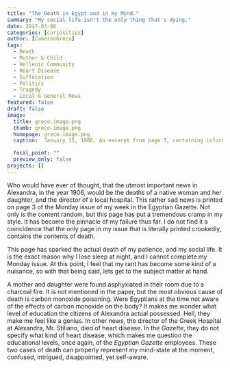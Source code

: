 ```yaml
---
title: "The Death in Egypt and in my Mind."
summary: "My social life isn't the only thing that's dying."
date: 2017-03-06
categories: [curiosities]
author: [CameronGreco]
tags:
  - Death
  - Mother & Child
  - Hellenic Community
  - Heart Disease
  - Suffocation
  - Politics
  - Tragedy
  - Local & General News
featured: false
draft: false
image:
  title: greco-image.png
  thumb: greco-image.png
  homepage: greco-image.png
  caption:  January 15, 1906, An excerpt from page 3, containing information of the deaths described in the blog.

  focal_point: ""
  preview_only: false
projects: []
---
```

Who would have ever of thought, that the utmost important news in Alexandra, in the year 1906, would be the deaths of a native woman and her daughter, and the director of a local hospital. This rather sad news is printed on page 3 of the Monday issue of my week in the Egyptian Gazette.  Not only is the content random, but this page has put a tremendous cramp in my style. It has become the pinnacle of my failure thus far. I do not find it a coincidence that the only page in my issue that is literally printed crookedly, contains the contents of death.

This page has sparked the actual death of my patience, and my social life.  It is the exact reason why I lose sleep at night, and I cannot complete my Monday issue. At this point, I feel that my rant has become some kind of a nuisance, so with that being said, lets get to the subject matter at hand.

A mother and daughter were found asphyxiated in their room due to a charcoal fire. It is not mentioned in the paper, but the most obvious cause of death is carbon monoxide poisoning. Were Egyptians at the time not aware of the effects of carbon monoxide on the body? It makes me wonder what level of education the citizens of Alexandra actual possessed. Hell, they make me feel like a genius. In other news, the director of the Greek Hospital at Alexandra, Mr. Stiliano, died of heart disease. In the *Gazette*, they do not specify what kind of heart disease, which makes me question the educational levels, once again, of the *Egyptian Gazette* employees. These two cases of death can properly represent my mind-state at the moment, confused, intrigued, disappointed, yet self-aware.
